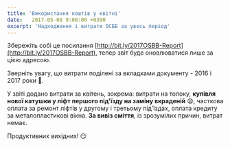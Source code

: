 ```yaml
---
title: 'Використання коштів у квітні'
date:   2017-05-08 9:00:00 +0300
excerpt: 'Надходження і витрати ОСББ за увесь період'
---
```

Збережіть собі це посилання [http://bit.ly/2017OSBB-Report](http://bit.ly/2017OSBB-Report), тепер звіт буде оновлюватися лише за цією адресою.

Зверніть увагу, що витрати поділені за вкладками документу - 2016 і 2017 роки :full_moon_with_face:.

У звіті додано витрати за квітень, зокрема: витрати на толоку, **купівля нової катушки у ліфт першого під'їзду на заміну вкраденій** :weary:, часткова оплата за ремонт ліфтів у другому і третьому під'їздах, оплата кредиту за металопластикові вікна. **За вивіз сміття**, із зрозумілих причин, витрат немає.

Продуктивних вихідних! :smirk:
